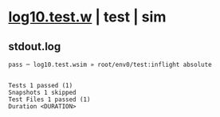 # [log10.test.w](../../../../../../examples/tests/sdk_tests/math/log10.test.w) | test | sim

## stdout.log
```log
pass ─ log10.test.wsim » root/env0/test:inflight absolute
 
 
Tests 1 passed (1)
Snapshots 1 skipped
Test Files 1 passed (1)
Duration <DURATION>
```

